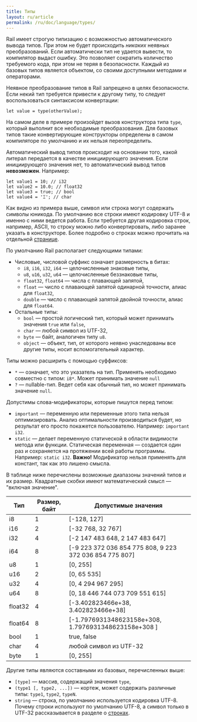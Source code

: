 ```yaml
---
title: Типы
layout: ru/article
permalink: /ru/doc/language/types/
---
```


Rail имеет строгую типизацию с возможностью автоматического вывода типов. При этом не будет происходить _никаких_ неявных преобразований. Если автоматически тип не удается вывести, то компилятор выдаст ошибку. Это позволяет сократить количество требуемого кода, при этом не теряя в безопасности. Каждый из базовых типов является объектом, со своими доступными методами и операторами.

Неявное преобразование типов в Rail запрещено в целях безопасности. Если некий тип требуется привести к другому типу, то следует воспользоваться синтаксисом конвертации:

```
let value = type(otherValue);
```

На самом деле в примере произойдет вызов конструктора типа `type`, который выполнит все необходимые преобразования. Для базовых типов такие конвертирующие конструкторы определены в самом компиляторе по умолчанию и их нельзя переопределить.

Автоматический вывод типов происходит на основании того, какой литерал передается в качестве инициирующего значения. Если инициирующего значения нет, то автоматический вывод типов **невозможен**. Например:

```
let value1 = 10; // i32
let value2 = 10.0; // float32
let value3 = true; // bool
let value4 = 'Ξ'; // char
``` 

Как видно из примера выше, символ или строка могут содержать символы юникода. По умолчанию все строки имеют кодировку UTF-8 и именно с ними ведется работа. Если требуется другая кодировка строк, например, ASCII, то строку можно либо конвертировать, либо заранее указать в конструкторе. Более подробно о строках можно прочитать на отдельной [странице](/ru/doc/language/strings).

По умолчанию Rail располагает следующими типами:

* Числовые, числовой суффикс означает размерность в битах:
  * `i8`, `i16`, `i32`, `i64` — целочисленные знаковые типы,
  * `u8`, `u16`, `u32`, `u64` — целочисленные беззнаковые типы,
  * `float32`, `float64` — числа с плавающей запятой,
  * `float` — число с плавающей запятой одинарной точности, алиас для `float32`,
  * `double` — число с плавающей запятой двойной точности, алиас для `float64`. 
* Остальные типы:
  * `bool` — простой логический тип, который может принимать значения `true` или `false`,
  * `char` — любой символ из UTF-32,
  * `byte` — байт, аналогичен типу `u8`.
  * `object` — объект, тип, от которого неявно унаследованы все другие типы, носит вспомогательный характер.
  
Типы можно расширить с помощью суффиксов:
  * `*` — означает, что это указатель на тип. Применять необходимо совместно с типом: `i8*`. Может принимать значение `null`
  * `?` — nullable-тип. Ведет себя как обычный тип, но может принимать значение `null`.
  
Допустимы слова-модификаторы, которые пишутся перед типом:
  * `important` — переменную или переменные этого типа нельзя оптимизировать. Анализ оптимальности производиться будет, но результат его просто покажется пользователю. Например: `important i32`.
  * `static` — делает переменную статической в области видимости метода или функции. Статическая переменная — создается один раз и сохраняется на протяжении всей работы программы. Например: `static i32`. **Важно!** Модификатор нельзя применять для констант, так как это лишено смысла.

В таблице ниже перечислены возможные диапазоны значений типов и их размер. Квадратные скобки имеют математический смысл — "включая значение".

| Тип      | Размер, байт | Допустимые значения                                      |
|----------|--------------|----------------------------------------------------------|
| i8       | 1            | [-128, 127]                                              |
| i16      | 2            | [-32 768, 32 767]                                        |
| i32      | 4            | [-2 147 483 648, 2 147 483 647]	                         |
| i64      | 8            | [-9 223 372 036 854 775 808, 9 223 372 036 854 775 807]  |
| u8       | 1            | [0, 255]                                                 |
| u16      | 2            | [0, 65 535]                                              |
| u32      | 4            | [0, 4 294 967 295]                                       |
| u64      | 8            | [0, 18 446 744 073 709 551 615]                          |
| float32  | 4            | [-3.402823466e+38, 3.402823466e+38]                      |
| float64  | 8            | [-1.7976931348623158e+308, 1.7976931348623158e+308 ]     |
| bool     | 1            | true, false                                              |
| char     | 4            | любой символ из UTF-32                                   |
| byte     | 1            | [0, 255]                                                 |

Другие типы являются составными из базовых, перечисленных выше:

* `[type]` — массив, содержащий значения `type`,
* `(type1 [, type2, ...])` — кортеж, может содержать различные типы: `type1`, `type2`, `typeN`.
* `string` — строка, по умолчанию используется кодировка UTF-8. Почему строки используют по умолчанию UTF-8, а символ только в UTF-32 рассказывается в разделе о [строках](/ru/doc/language/strings).
